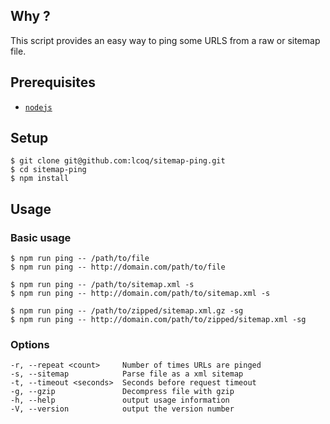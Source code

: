 ## Why ?

This script provides an easy way to ping some URLS from a raw or sitemap file.

## Prerequisites

* [`nodejs`](https://nodejs.org/en/)

## Setup

```
$ git clone git@github.com:lcoq/sitemap-ping.git
$ cd sitemap-ping
$ npm install
```

## Usage

### Basic usage

```
$ npm run ping -- /path/to/file
$ npm run ping -- http://domain.com/path/to/file
```

```
$ npm run ping -- /path/to/sitemap.xml -s
$ npm run ping -- http://domain.com/path/to/sitemap.xml -s
```

```
$ npm run ping -- /path/to/zipped/sitemap.xml.gz -sg
$ npm run ping -- http://domain.com/path/to/zipped/sitemap.xml -sg
```


### Options

```
-r, --repeat <count>     Number of times URLs are pinged
-s, --sitemap            Parse file as a xml sitemap
-t, --timeout <seconds>  Seconds before request timeout
-g, --gzip               Decompress file with gzip
-h, --help               output usage information
-V, --version            output the version number
```
